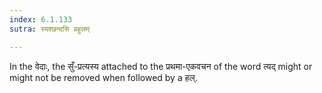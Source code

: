 ```yaml
---
index: 6.1.133
sutra: स्यश्छन्दसि बहुलम्

---
```

In the वेदाः, the सुँ-प्रत्यस्य attached to the प्रथमा-एकवचन of the word त्यद् might or might not be removed when followed by a हल्.